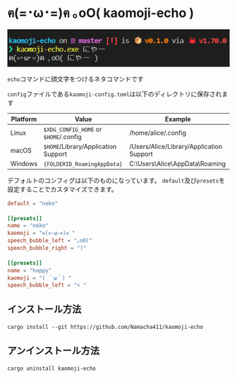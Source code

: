 # ฅ(=･ω･=)ฅ ｡oO( kaomoji-echo )

![スクリーンショット](./images/スクリーンショット.png)

`echo`コマンドに顔文字をつけるネタコマンドです

`config`ファイルである`kaomoji-config.toml`は以下のディレクトリに保存されます

|Platform | Value                                 | Example                                  |
| ------- | ------------------------------------- | ---------------------------------------- |
| Linux   | `$XDG_CONFIG_HOME` or `$HOME`/.config | /home/alice/.config                      |
| macOS   | `$HOME`/Library/Application Support   | /Users/Alice/Library/Application Support |
| Windows | `{FOLDERID_RoamingAppData}`           | C:\Users\Alice\AppData\Roaming           |

デフォルトのコンフィグは以下のものになっています。
`default`及び`presets`を設定することでカスタマイズできます。
```toml
default = "neko"

[[presets]]
name = "neko"
kaomoji = "ฅ(=･ω･=)ฅ "
speech_bubble_left = "｡oO("
speech_bubble_right = ")"

[[presets]]
name = "happy"
kaomoji = "( ＾ω＾) "
speech_bubble_left = "< "
```

## インストール方法

`cargo install --git https://github.com/Namacha411/kaomoji-echo`

## アンインストール方法

`cargo uninstall kaomoji-echo`